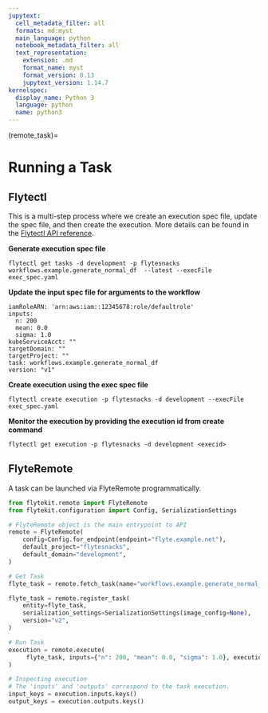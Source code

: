 ```yaml
---
jupytext:
  cell_metadata_filter: all
  formats: md:myst
  main_language: python
  notebook_metadata_filter: all
  text_representation:
    extension: .md
    format_name: myst
    format_version: 0.13
    jupytext_version: 1.14.7
kernelspec:
  display_name: Python 3
  language: python
  name: python3
---
```


(remote_task)=

# Running a Task

## Flytectl

This is a multi-step process where we create an execution spec file, update the spec file, and then create the execution.
More details can be found in the [Flytectl API reference](https://docs.flyte.org/projects/flytectl/en/stable/gen/flytectl_create_execution.html).

**Generate execution spec file**

```
flytectl get tasks -d development -p flytesnacks workflows.example.generate_normal_df  --latest --execFile exec_spec.yaml
```

**Update the input spec file for arguments to the workflow**

```
iamRoleARN: 'arn:aws:iam::12345678:role/defaultrole'
inputs:
  n: 200
  mean: 0.0
  sigma: 1.0
kubeServiceAcct: ""
targetDomain: ""
targetProject: ""
task: workflows.example.generate_normal_df
version: "v1"
```

**Create execution using the exec spec file**

```
flytectl create execution -p flytesnacks -d development --execFile exec_spec.yaml
```

**Monitor the execution by providing the execution id from create command**

```
flytectl get execution -p flytesnacks -d development <execid>
```

## FlyteRemote

A task can be launched via FlyteRemote programmatically.

```python
from flytekit.remote import FlyteRemote
from flytekit.configuration import Config, SerializationSettings

# FlyteRemote object is the main entrypoint to API
remote = FlyteRemote(
    config=Config.for_endpoint(endpoint="flyte.example.net"),
    default_project="flytesnacks",
    default_domain="development",
)

# Get Task
flyte_task = remote.fetch_task(name="workflows.example.generate_normal_df", version="v1")

flyte_task = remote.register_task(
    entity=flyte_task,
    serialization_settings=SerializationSettings(image_config=None),
    version="v2",
)

# Run Task
execution = remote.execute(
     flyte_task, inputs={"n": 200, "mean": 0.0, "sigma": 1.0}, execution_name="task_execution", wait=True
)

# Inspecting execution
# The 'inputs' and 'outputs' correspond to the task execution.
input_keys = execution.inputs.keys()
output_keys = execution.outputs.keys()
```
